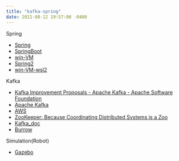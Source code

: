 ```yaml
---
title: "kafka-spring"
date: 2021-08-12 19:57:00 -0400
---
```


Spring
- [Spring]
- [SpringBoot]
- [win-VM]
- [Spring2]
- [win-VM-wsl2]

Kafka
- [Kafka Improvement Proposals - Apache Kafka - Apache Software Foundation]
- [Apache Kafka]
- [AWS]
- [ZooKeeper: Because Coordinating Distributed Systems is a Zoo]
- [Kafka_doc]
- [Burrow]

Simulation(Robot)
- [Gazebo]

[Spring]: https://freestrokes.tistory.com/78
[SpringBoot]: https://hellodoor.tistory.com/107
[win-VM]: https://gooopy.tistory.com/130?category=879428
[Spring2]: https://curiousing.tistory.com/17
[win-VM-wsl2]: https://www.44bits.io/ko/post/wsl2-install-and-basic-usage
[Gazebo]: https://purplesand.tistory.com/2
[Kafka Improvement Proposals - Apache Kafka - Apache Software Foundation]: https://cwiki.apache.org/confluence/display/kafka/kafka+improvement+proposals#KafkaImprovementProposals-GettingStarted
[Apache Kafka]: https://kafka.apache.org/documentation/#intro_distribution
[AWS]: https://signin.aws.amazon.com/signin?redirect_uri=https%3A%2F%2Fconsole.aws.amazon.com%2Fconsole%2Fhome%3Ffromtb%3Dtrue%26hashArgs%3D%2523%26isauthcode%3Dtrue%26state%3DhashArgsFromTB_us-east-1_b3360541fe4d47a5&client_id=arn%3Aaws%3Asignin%3A%3A%3Aconsole%2Fcanvas&forceMobileApp=0&code_challenge=SPMohGqa5fWkl_7WzSVOd4DTqFjZTYg3P4mWq5lcTlw&code_challenge_method=SHA-256
[ZooKeeper: Because Coordinating Distributed Systems is a Zoo]: https://zookeeper.apache.org/doc/r3.6.0/zookeeperCLI.html
[Kafka_doc]: https://kafka.apache.org/documentation/
[Burrow]: https://github.com/linkedin/Burrow/wiki/Configuration
